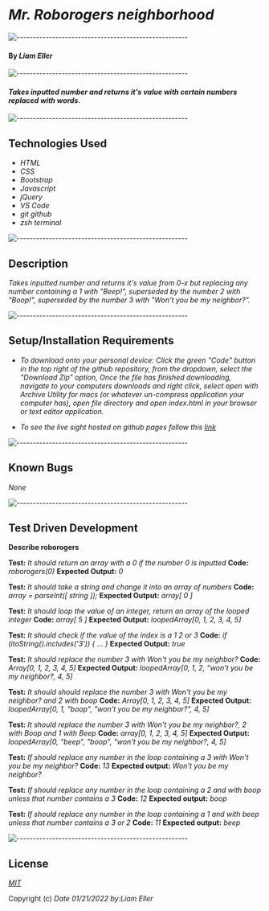 # _Mr. Roborogers neighborhood_

![-----------------------------------------------------](https://raw.githubusercontent.com/andreasbm/readme/master/assets/lines/aqua.png)

#### By _**Liam Eller**_

![-----------------------------------------------------](https://raw.githubusercontent.com/andreasbm/readme/master/assets/lines/aqua.png)

#### _Takes inputted number and returns it's value with certain numbers replaced with words._

![-----------------------------------------------------](https://raw.githubusercontent.com/andreasbm/readme/master/assets/lines/aqua.png)

## Technologies Used

* _HTML_
* _CSS_
* _Bootstrap_
* _Javascript_
* _jQuery_
* _VS Code_
* _git github_
* _zsh terminal_

![-----------------------------------------------------](https://raw.githubusercontent.com/andreasbm/readme/master/assets/lines/aqua.png)

## Description

_Takes inputted number and returns it's value from 0-x but replacing any number containing a 1 with "Beep!", superseded by the number 2 with "Boop!", superseded by the number 3 with "Won't you be my neighbor?"._

![-----------------------------------------------------](https://raw.githubusercontent.com/andreasbm/readme/master/assets/lines/aqua.png)

## Setup/Installation Requirements

* _To download onto your personal device: Click the green "Code" button in the top right of the github repository, from the dropdown, select the "Download Zip" option, Once the file has finished downloading, navigate to your computers downloads and right click, select open with Archive Utility for macs (or whatever un-compress application your computer has), open file directory and open index.html in your browser or text editor application._  

* _To see the live sight hosted on github pages follow this [link](https://lionturtle99.github.io/Robo-Rogers/)_

![-----------------------------------------------------](https://raw.githubusercontent.com/andreasbm/readme/master/assets/lines/aqua.png)

## Known Bugs

_None_

![-----------------------------------------------------](https://raw.githubusercontent.com/andreasbm/readme/master/assets/lines/aqua.png)

## Test Driven Development

__Describe roborogers__

__Test:__ _It should return an array with a 0 if the number 0 is inputted_
__Code:__ _roborogers(0)_
__Expected Output:__ _0_

__Test:__ _It should take a string and change it into an array of numbers_
__Code:__ _array = parseInt([ string ]);_
__Expected Output:__ _array[ 0 ]_

__Test:__ _It should loop the value of an integer, return an array of the looped integer_
__Code:__ _array[ 5 ]_
__Expected Output:__ _loopedArray[0, 1, 2, 3, 4, 5]_

__Test:__ _It should check if the value of the index is a 1 2 or 3_
__Code:__ _if (itoString().includes('3')) { ... }_
__Expected Output:__ _true_

__Test:__ _It should replace the number 3 with Won't you be my neighbor?_
__Code:__ _Array[0, 1, 2, 3, 4, 5]_
__Expected Output:__ _loopedArray[0, 1, 2, "won't you be my neighbor?, 4, 5]_

__Test:__ _It should should replace the number 3 with Won't you be my neighbor? and 2 with boop_ 
__Code:__ _Array[0, 1, 2, 3, 4, 5]_
__Expected Output:__ _loopedArray[0, 1, "boop", "won't you be my neighbor?", 4, 5]_

__Test:__ _It should replace the number 3 with Won't you be my neighbor?, 2 with Boop and 1 with Beep_ 
__Code:__ _array[0, 1, 2, 3, 4, 5]_
__Expected Output:__ _loopedArray[0, "beep", "boop", "won't you be my neighbor?, 4, 5]_

__Test:__ _If should replace any number in the loop containing a 3 with Won't you be my neighbor?_
__Code:__ _13_
__Expected output:__ _Won't you be my neighbor?_

__Test:__ _If should replace any number in the loop containing a 2 and with boop unless that number contains a 3_
__Code:__ _12_
__Expected output:__ _boop_

__Test:__ _If should replace any number in the loop containing a 1 and with beep unless that number contains a 3 or 2_
__Code:__ _11_
__Expected output:__ _beep_

![-----------------------------------------------------](https://raw.githubusercontent.com/andreasbm/readme/master/assets/lines/aqua.png)

## License

_[MIT](https://opensource.org/licenses/MIT)_

Copyright (c) _Date_ _01/21/2022_ _by:Liam Eller_